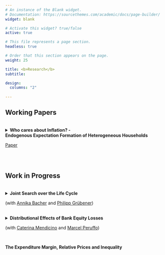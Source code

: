 ```yaml
---
# An instance of the Blank widget.
# Documentation: https://sourcethemes.com/academic/docs/page-builder/
widget: blank

# Activate this widget? true/false
active: true

# This file represents a page section.
headless: true

# Order that this section appears on the page.
weight: 25

title: <b>Research</b>
subtitle:

design:
  columns: "2"
  
---
```


**Working Papers**
-------------------

<br>

<details>
  <summary>
  <b>Who cares about Inflation? - <br> Endogenous Expectation Formation of Heterogeneous Households</b>
</summary>
  
  <p align=justify>
  <font size="-1">
  This paper studies the effect of wealth levels on households' inflation expectations. Using data from the DNB Household Survey, we show absolute forecast errors as well as the dispersion of expectations across households to be decreasing in assets and debt. These patterns can be rationalized in a consumption-savings model with endogenous expectation formation, where households can exert effort to reduce uncertainty about future price changes. The implied consumption response to news about inflation is hump shaped in wealth: Wealthier households pay closer attention and update their expectations more in response to a signal received, but change their consumption less after any given update in expectations due to the income effect of future inflation. In a quantitative exercise, we show this mechanism to reduce the on-impact aggregate consumption response to forward guidance policies up to 55% compared to an attentive counterfactual.
  </font>
</p>

</details> 

[Paper](https://lukasnord.eu/files/hetexp.pdf)

<br>
<br>

**Work in Progress**
---------------------

<br>


<details>
  <summary>
  <b>Joint Search over the Life Cycle</b>
</summary>
  
  <p align=justify>
  <font size="-1">
  This paper studies how the added worker effect -- intra-household insurance through increased spousal labor market participation -- varies over the life-cycle. We show in U.S. data that the added worker effect is much stronger for young than for old households. A stochastic life-cycle model of two-member households with job search in a frictional labor market is capable of replicating this finding. The model suggests that a lower added worker effect for the old is driven primarily by better insurance through asset holdings. A shorter horizon until retirement during which labor force entry of the spouse pays off accounts for most of the remaining gap, with a smaller role for human capital differences between young and old. We discuss implications for labor market flows and the design of public insurance.
  </font>
</p>

</details> 

(with [Annika Bacher](https://sites.google.com/view/annikabacher/) and [Philipp Grübener](https://philippgruebener.com))

<br>




<details>
  <summary>
  <b>Distributional Effects of Bank Equity Losses</b>
</summary>
  
  <p align=justify>
  <font size="-1">
  This paper quantifies the distributional and welfare effects of severe shocks to the banking sector. We develop a heterogeneous-agent model featuring income and portfolio heterogeneity and a banking sector subject to financial frictions. We then study the dynamics of consumption and the welfare consequences along several dimensions of the income and wealth distribution in response to a severe bank equity shock. The negative overall impact on the economy masks substantial heterogeneity. Poor, liquidity-constrained agents are hit the hardest, owing to an increase in lending rates and a reduction in wages. Rich individuals can better insure against the shock and also take advantage of low asset prices and  high future returns on capital. As a consequence, around 4% of the population is better off after the shock hits. Computing households overall willingness to pay to avoid the bank disruption, we find that they would  be willing to give up a total amount of liquid wealth sufficient to cover the losses in the banking sector. 
  </font>
</p>

</details> 

(with [Caterina Mendicino](https://sites.google.com/site/caterinamendicino/) and [Marcel Peruffo](https://sites.google.com/view/marcelperuffo)) 

<br>

<b>The Expenditure Margin, Relative Prices and Inequality</b>